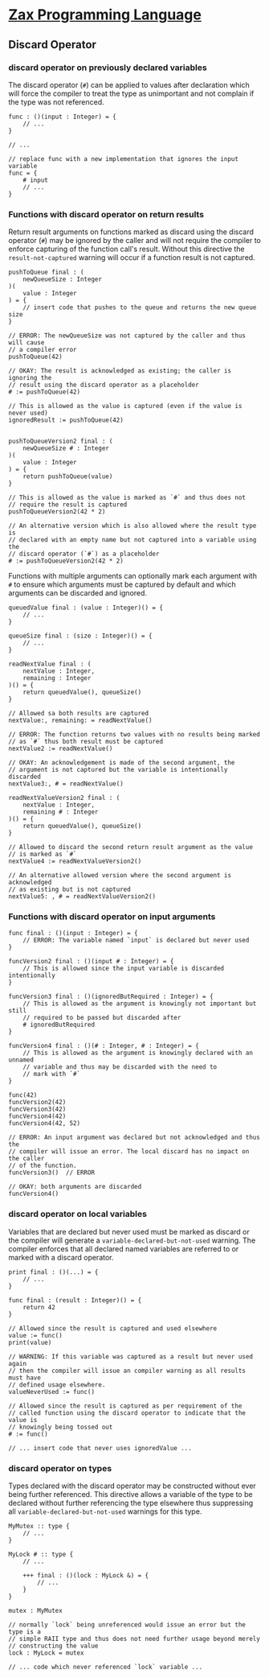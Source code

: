 
# [Zax Programming Language](index.md)

## Discard Operator

### discard operator on previously declared variables

The discard operator (`#`) can be applied to values after declaration which will force the compiler to treat the type as unimportant and not complain if the type was not referenced.

````zax
func : ()(input : Integer) = {
    // ...
}

// ...

// replace func with a new implementation that ignores the input variable
func = {
    # input
    // ...
}
````


### Functions with discard operator on return results

Return result arguments on functions marked as discard using the discard operator (`#`) may be ignored by the caller and will not require the compiler to enforce capturing of the function call's result. Without this directive the `result-not-captured` warning will occur if a function result is not captured.

````zax
pushToQueue final : (
    newQueueSize : Integer
)(
    value : Integer
) = {
    // insert code that pushes to the queue and returns the new queue size
}

// ERROR: The newQueueSize was not captured by the caller and thus will cause
// a compiler error
pushToQueue(42)

// OKAY: The result is acknowledged as existing; the caller is ignoring the
// result using the discard operator as a placeholder
# := pushToQueue(42)

// This is allowed as the value is captured (even if the value is never used)
ignoredResult := pushToQueue(42)


pushToQueueVersion2 final : (
    newQueueSize # : Integer
)(
    value : Integer
) = {
    return pushToQueue(value)
}

// This is allowed as the value is marked as `#` and thus does not
// require the result is captured
pushToQueueVersion2(42 * 2)

// An alternative version which is also allowed where the result type is
// declared with an empty name but not captured into a variable using the
// discard operator (`#`) as a placeholder
# := pushToQueueVersion2(42 * 2)
````

Functions with multiple arguments can optionally mark each argument with `#` to ensure which arguments must be captured by default and which arguments can be discarded and ignored.

````zax
queuedValue final : (value : Integer)() = {
    // ...
}

queueSize final : (size : Integer)() = {
    // ...
}

readNextValue final : (
    nextValue : Integer,
    remaining : Integer
)() = {
    return queuedValue(), queueSize()
}

// Allowed sa both results are captured
nextValue:, remaining: = readNextValue()

// ERROR: The function returns two values with no results being marked
// as `#` thus both result must be captured
nextValue2 := readNextValue()

// OKAY: An acknowledgement is made of the second argument, the
// argument is not captured but the variable is intentionally discarded
nextValue3:, # = readNextValue()

readNextValueVersion2 final : (
    nextValue : Integer,
    remaining # : Integer
)() = {
    return queuedValue(), queueSize()
}

// Allowed to discard the second return result argument as the value
// is marked as `#`
nextValue4 := readNextValueVersion2()

// An alternative allowed version where the second argument is acknowledged
// as existing but is not captured
nextValue5: , # = readNextValueVersion2()
````


### Functions with discard operator on input arguments

````zax
func final : ()(input : Integer) = {
    // ERROR: The variable named `input` is declared but never used
}

funcVersion2 final : ()(input # : Integer) = {
    // This is allowed since the input variable is discarded intentionally
}

funcVersion3 final : ()(ignoredButRequired : Integer) = {
    // This is allowed as the argument is knowingly not important but still
    // required to be passed but discarded after
    # ignoredButRequired
}

funcVersion4 final : ()(# : Integer, # : Integer) = {
    // This is allowed as the argument is knowingly declared with an unnamed
    // variable and thus may be discarded with the need to
    // mark with `#`
}

func(42)
funcVersion2(42)
funcVersion3(42)
funcVersion4(42)
funcVersion4(42, 52)

// ERROR: An input argument was declared but not acknowledged and thus the
// compiler will issue an error. The local discard has no impact on the caller
// of the function.
funcVersion3()  // ERROR

// OKAY: both arguments are discarded
funcVersion4()
````


### discard operator on local variables

Variables that are declared but never used must be marked as discard or the compiler will generate a `variable-declared-but-not-used` warning. The compiler enforces that all declared named variables are referred to or marked with a discard operator.

````zax
print final : ()(...) = {
    // ...
}

func final : (result : Integer)() = {
    return 42
}

// Allowed since the result is captured and used elsewhere
value := func()
print(value)

// WARNING: If this variable was captured as a result but never used again
// then the compiler will issue an compiler warning as all results must have
// defined usage elsewhere.
valueNeverUsed := func()

// Allowed since the result is captured as per requirement of the
// called function using the discard operator to indicate that the value is
// knowingly being tossed out
# := func()

// ... insert code that never uses ignoredValue ...
````



### discard operator on types

Types declared with the discard operator may be constructed without ever being further referenced. This directive allows a variable of the type to be declared without further referencing the type elsewhere thus suppressing all `variable-declared-but-not-used` warnings for this type.

````zax
MyMutex :: type {
    // ...
}

MyLock # :: type {
    // ...

    +++ final : ()(lock : MyLock &) = {
        // ...
    }
}

mutex : MyMutex

// normally `lock` being unreferenced would issue an error but the type is a
// simple RAII type and thus does not need further usage beyond merely
// constructing the value
lock : MyLock = mutex

// ... code which never referenced `lock` variable ...
````
